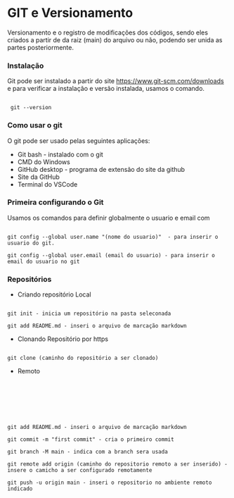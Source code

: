 # GIT e Versionamento 

Versionamento e o registro de modificações dos códigos, sendo eles criados a partir de da raiz (main) do arquivo ou não, podendo ser unida as partes posteriormente. 

### Instalação 

Git pode ser instalado a partir do site https://www.git-scm.com/downloads e para verificar a instalação e versão instalada, usamos o comando.

```

 git --version

```

### Como usar o git

O git pode ser usado pelas seguintes aplicações:

* Git bash - instalado com o git
* CMD do Windows
* GitHub desktop - programa de extensão do site da github
* Site da GitHub 
* Terminal do VSCode


### Primeira configurando o Git

Usamos os comandos para definir globalmente o usuario e email com 

```

git config --global user.name "(nome do usuario)"  - para inserir o usuario do git.

git config --global user.email (email do usuario) - para inserir o email do usuario no git

```

### Repositórios

* Criando repositório Local

```

git init - inicia um repositório na pasta seleconada

git add README.md - inseri o arquivo de marcação markdown

```

* Clonando Repositório por https

```

git clone (caminho do repositório a ser clonado)

```
* Remoto 

```







git add README.md - inseri o arquivo de marcação markdown

git commit -m "first commit" - cria o primeiro commit

git branch -M main - indica com a branch sera usada

git remote add origin (caminho do repositorio remoto a ser inserido) - insere o camicho a ser configurado remotamente

git push -u origin main - inseri o repositorio no ambiente remoto indicado


